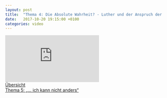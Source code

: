 ```yaml
---
layout: post
title:  "Thema 4: Die Absolute Wahrheit? - Luther und der Anspruch der Kirche"
date:   2017-10-20 19:15:00 +0100
categories: video
---
```


<div class="o-ratio o-ratio--16:9 u-shadow u-mv">
    <iframe src="http://embed.joelmediatv.de/06557" frameborder="0" allowfullscreen></iframe>
</div>

<div class="o-pack">
    <div class="o-pack__item">
        <a class="c-btn c-btn--primary c-btn--ghost" href="/#program">Übersicht</a>
    </div>
    <div class="o-pack__item u-text-right">
        <a class="c-btn c-btn--primary" href="{{ site.baseurl }}{% post_url 2017-10-21-thema-5 %}">Thema 5: „... ich kann nicht anders“ <span class="u-ic-arrow-forward"></span></a>
    </div>
</div>
